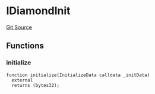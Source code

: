 # IDiamondInit
[Git Source](https://github.com/matter-labs/zksync-contracts/blob/c6e73735b89a4b474234f6471e326125c9069f15/contracts/l1-contracts/state-transition/chain-interfaces/IDiamondInit.sol)


## Functions
### initialize


```solidity
function initialize(InitializeData calldata _initData)
  external
  returns (bytes32);
```

